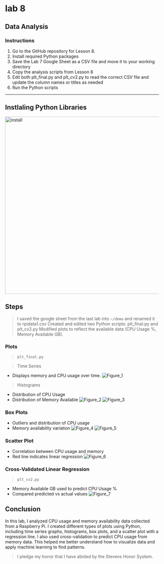 # lab 8

## Data Analysis

### Instructions
1. Go to the GitHub repository for Lesson 8.
2. Install required Python packages
3. Save the Lab 7 Google Sheet as a CSV file and move it to your working directory
4. Copy the analysis scripts from Lesson 8
5. Edit both plt_final.py and plt_cv2.py to read the correct CSV file and update the column names or titles as needed
6. Run the Python scripts
---

## Instlaling Python Libraries
<img width="580" alt="install " src="https://github.com/user-attachments/assets/ab4f7695-f0a3-4301-882f-ccb8959b9a54" />

## Steps
> I saved the google sheet from the last lab into `~/demo` and renamed it to rpidata1.csv
> Created and edited two Python scripts: plt_final.py and plt_cv2.py
> Modified plots to reflect the available data (CPU Usage %, Memory Available GB).

### Plots
> `plt_final.py`

> Time Series
- Displays memory and CPU usage over time.
![Figure_1](https://github.com/user-attachments/assets/9d76a189-2706-421f-bbab-7948b34c7f5b)

> Histograms
- Distribution of CPU Usage
- Distribution of Memory Available
![Figure_2](https://github.com/user-attachments/assets/65d20ba2-a9fa-466a-bf0b-81e169c97943)
![Figure_3](https://github.com/user-attachments/assets/440384ff-71f5-4520-adfd-b7bed0306ed0)

### Box Plots
- Outliers and distribution of CPU usage
- Memory availability variation
![Figure_4](https://github.com/user-attachments/assets/8f121e72-5c1f-4c2e-8848-48154f0a438b)
![Figure_5](https://github.com/user-attachments/assets/612a861c-3ebc-4e3e-8370-2c47d5b5da34)

### Scatter Plot
- Correlation between CPU usage and memory
- Red line indicates linear regression
![Figure_6](https://github.com/user-attachments/assets/7ae8d2b9-f116-4192-9628-479dc50ce4aa)

### Cross-Validated Linear Regression
> `plt_cv2.py`
- Memory Available GB used to predict CPU Usage %
- Compared predicted vs actual values
![Figure_7](https://github.com/user-attachments/assets/392724e7-af28-4864-9224-7551ebcfba12)

## Conclusion
In this lab, I analyzed CPU usage and memory availability data collected from a Raspberry Pi. I created different types of plots using Python, including time series graphs, histograms, box plots, and a scatter plot with a regression line. I also used cross-validation to predict CPU usage from memory data. This helped me better understand how to visualize data and apply machine learning to find patterns.
> I pledge my honor that I have abided by the Stevens Honor System.
